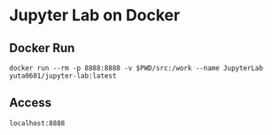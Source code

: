 # Jupyter Lab on Docker

## Docker Run
`docker run --rm -p 8888:8888 -v $PWD/src:/work --name JupyterLab yuta0601/jupyter-lab:latest`

## Access
`localhost:8888`